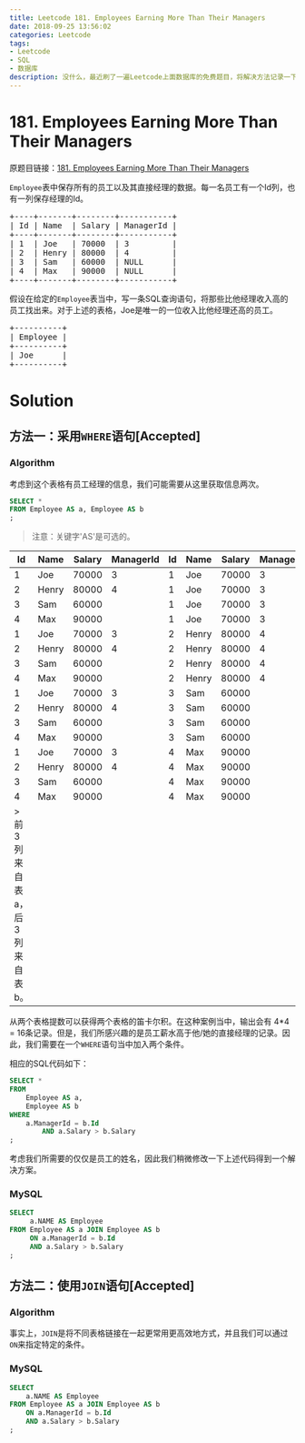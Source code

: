 ```yaml
---
title: Leetcode 181. Employees Earning More Than Their Managers
date: 2018-09-25 13:56:02
categories: Leetcode
tags:
- Leetcode
- SQL
- 数据库
description: 没什么，最近刷了一遍Leetcode上面数据库的免费题目，将解决方法记录一下。
---
```

# 181. Employees Earning More Than Their Managers

原题目链接：[181. Employees Earning More Than Their Managers](https://leetcode.com/articles/employees-earning-more-than-their-managers/)


`Employee`表中保存所有的员工以及其直接经理的数据。每一名员工有一个Id列，也有一列保存经理的Id。
<pre>
+----+-------+--------+-----------+
| Id | Name  | Salary | ManagerId |
+----+-------+--------+-----------+
| 1  | Joe   | 70000  | 3         |
| 2  | Henry | 80000  | 4         |
| 3  | Sam   | 60000  | NULL      |
| 4  | Max   | 90000  | NULL      |
+----+-------+--------+-----------+
</pre>
假设在给定的`Employee`表当中，写一条SQL查询语句，将那些比他经理收入高的员工找出来。对于上述的表格，Joe是唯一的一位收入比他经理还高的员工。
<pre>
+----------+
| Employee |
+----------+
| Joe      |
+----------+
</pre>


# Solution

## 方法一：采用`WHERE`语句[Accepted]

### Algorithm

考虑到这个表格有员工经理的信息，我们可能需要从这里获取信息两次。

```sql
SELECT *
FROM Employee AS a, Employee AS b
;
```

> 注意：关键字'AS'是可选的。

<table>
<thead>
<tr>
<th>Id</th>
<th>Name</th>
<th>Salary</th>
<th>ManagerId</th>
<th>Id</th>
<th>Name</th>
<th>Salary</th>
<th>ManagerId</th>
</tr>
</thead>
<tbody>
<tr>
<td>1</td>
<td>Joe</td>
<td>70000</td>
<td>3</td>
<td>1</td>
<td>Joe</td>
<td>70000</td>
<td>3</td>
</tr>
<tr>
<td>2</td>
<td>Henry</td>
<td>80000</td>
<td>4</td>
<td>1</td>
<td>Joe</td>
<td>70000</td>
<td>3</td>
</tr>
<tr>
<td>3</td>
<td>Sam</td>
<td>60000</td>
<td></td>
<td>1</td>
<td>Joe</td>
<td>70000</td>
<td>3</td>
</tr>
<tr>
<td>4</td>
<td>Max</td>
<td>90000</td>
<td></td>
<td>1</td>
<td>Joe</td>
<td>70000</td>
<td>3</td>
</tr>
<tr>
<td>1</td>
<td>Joe</td>
<td>70000</td>
<td>3</td>
<td>2</td>
<td>Henry</td>
<td>80000</td>
<td>4</td>
</tr>
<tr>
<td>2</td>
<td>Henry</td>
<td>80000</td>
<td>4</td>
<td>2</td>
<td>Henry</td>
<td>80000</td>
<td>4</td>
</tr>
<tr>
<td>3</td>
<td>Sam</td>
<td>60000</td>
<td></td>
<td>2</td>
<td>Henry</td>
<td>80000</td>
<td>4</td>
</tr>
<tr>
<td>4</td>
<td>Max</td>
<td>90000</td>
<td></td>
<td>2</td>
<td>Henry</td>
<td>80000</td>
<td>4</td>
</tr>
<tr>
<td>1</td>
<td>Joe</td>
<td>70000</td>
<td>3</td>
<td>3</td>
<td>Sam</td>
<td>60000</td>
<td></td>
</tr>
<tr>
<td>2</td>
<td>Henry</td>
<td>80000</td>
<td>4</td>
<td>3</td>
<td>Sam</td>
<td>60000</td>
<td></td>
</tr>
<tr>
<td>3</td>
<td>Sam</td>
<td>60000</td>
<td></td>
<td>3</td>
<td>Sam</td>
<td>60000</td>
<td></td>
</tr>
<tr>
<td>4</td>
<td>Max</td>
<td>90000</td>
<td></td>
<td>3</td>
<td>Sam</td>
<td>60000</td>
<td></td>
</tr>
<tr>
<td>1</td>
<td>Joe</td>
<td>70000</td>
<td>3</td>
<td>4</td>
<td>Max</td>
<td>90000</td>
<td></td>
</tr>
<tr>
<td>2</td>
<td>Henry</td>
<td>80000</td>
<td>4</td>
<td>4</td>
<td>Max</td>
<td>90000</td>
<td></td>
</tr>
<tr>
<td>3</td>
<td>Sam</td>
<td>60000</td>
<td></td>
<td>4</td>
<td>Max</td>
<td>90000</td>
<td></td>
</tr>
<tr>
<td>4</td>
<td>Max</td>
<td>90000</td>
<td></td>
<td>4</td>
<td>Max</td>
<td>90000</td>
<td></td>
</tr>
<tr>
<td>&gt; 前3列来自表a，后3列来自表b。</td>
<td></td>
<td></td>
<td></td>
<td></td>
<td></td>
<td></td>
<td></td>
</tr>
</tbody>
</table>


从两个表格提数可以获得两个表格的笛卡尔积。在这种案例当中，输出会有 4*4 = 16条记录。但是，我们所感兴趣的是员工薪水高于他/她的直接经理的记录。因此，我们需要在一个`WHERE`语句当中加入两个条件。

相应的SQL代码如下：

```sql
SELECT *
FROM
    Employee AS a,
    Employee AS b
WHERE
    a.ManagerId = b.Id
        AND a.Salary > b.Salary
;
```

考虑我们所需要的仅仅是员工的姓名，因此我们稍微修改一下上述代码得到一个解决方案。

### MySQL

```sql
SELECT
     a.NAME AS Employee
FROM Employee AS a JOIN Employee AS b
     ON a.ManagerId = b.Id
     AND a.Salary > b.Salary
;
```

## 方法二：使用`JOIN`语句[Accepted]

### Algorithm

事实上，`JOIN`是将不同表格链接在一起更常用更高效地方式，并且我们可以通过`ON`来指定特定的条件。

### MySQL

```sql
SELECT 
	a.NAME AS Employee
FROM Employee AS a JOIN Employee AS b
	ON a.ManagerId = b.Id
	AND a.Salary > b.Salary
;
```




